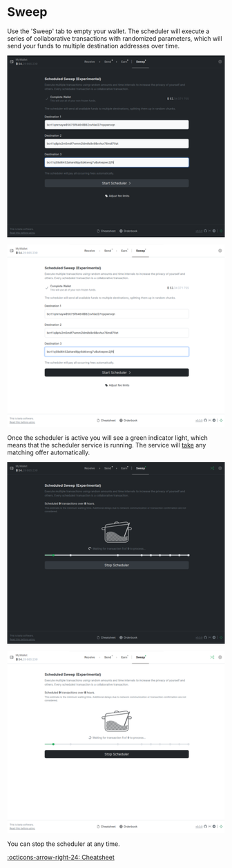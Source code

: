 # Sweep

Use the 'Sweep' tab to empty your wallet. The scheduler will execute a series of
collaborative transactions with randomized parameters, which will send your
funds to multiple destination addresses over time.

![](../assets/interface/jam.png#only-dark)

![](../assets/interface/jam-light.png#only-light)

Once the scheduler is active you will see a green indicator light, which means
that the scheduler service is running. The service will [take][taker] any
matching offer automatically.

[taker]: /glossary/#taker

![](../assets/interface/jam-running.png#only-dark)

![](../assets/interface/jam-running-light.png#only-light)

You can stop the scheduler at any time.

[:octicons-arrow-right-24: Cheatsheet][cs]

[cs]: 00-cheatsheet.md

